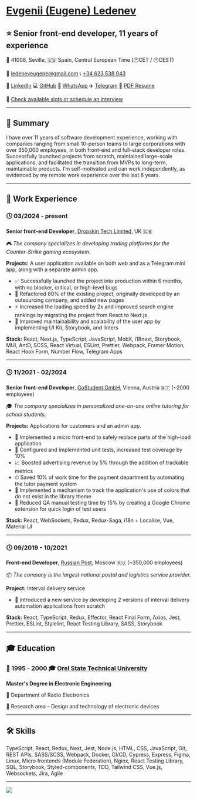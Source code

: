 # [Evgenii (Eugene) Ledenev](http://linkedin.com/in/eug-led)
## ⭐️ Senior front-end developer, 11 years of experience
📍 41008, Seville, 🇪🇸 Spain, Central European Time (🕐CET / 🕑CEST)

📧 [ledeneveugene@gmail.com](mailto:ledeneveugene@gmail.com) 📞 [+34 623 538 043](tel:+34623538043)

🔗 [LinkedIn](http://linkedin.com/in/eug-led) 💻 [GitHub](https://github.com/ledeneveugene) 💬 [WhatsApp](https://wa.me/34623538043) ✈️ [Telegram](https://t.me/eugene057) 📄 [PDF Resume](https://drive.google.com/file/d/1rjetK3j-2b8wiz0NoBwt7A0TfrZf4PHV/view?usp=sharing)

📅 [Check available slots or schedule an interview](https://calendly.com/eugeneledenev)

---

## 🧠 Summary
I have over 11 years of software development experience, working with companies ranging from small 10-person teams to large corporations with over 350,000 employees, in both front-end and full-stack developer roles. Successfully launched projects from scratch, maintained large-scale applications, and facilitated the transition from MVPs to long-term, maintainable products. I’m self-motivated and can work independently, as evidenced by my remote work experience over the last 8 years.

---

## 💼 Work Experience

### 🕓 03/2024 - present
**Senior front-end Developer**, [Dropskin Tech Limited](https://droparena.cc), UK 🇬🇧

🎮 *The company specializes in developing trading platforms for the Counter-Strike gaming ecosystem.*

**Projects:** A user application available on both web and as a Telegram mini app, along with a separate admin app.
* ✅ Successfully launched the project into production within 6 months, with no blocker, critical, or high-level bugs
* 🧹 Refactored 80% of the existing project, originally developed by an outsourcing company, and added new pages
* ⚡️ Increased the loading speed by 2x and improved search engine rankings by migrating the project from React to Next.js
* 🧱 Improved maintainability and scalability of the user app by implementing UI Kit, Storybook, and linters

**Stack:** React, Next.js, TypeScript, JavaScript, MobX, i18next, Storybook, MUI, AntD, SCSS, React Virtual, ESLint, Prettier, Webpack, Framer Motion, React Hook Form, Number Flow, Telegram Apps

---

### 🕓 11/2021 - 02/2024
**Senior front-end Developer**, [GoStudent GmbH](https://gostudent.com), Vienna, Austria 🇦🇹 (~2000 employees)

🎓 *The company specializes in personalized one-on-one online tutoring for school students.*

**Projects:** Applications for customers and an admin app.
* 🔧 Implemented a micro front-end to safely replace parts of the high-load application
* 🧪 Configured and implemented unit tests, increased test coverage by 10%
* 📈 Boosted advertising revenue by 5% through the addition of trackable metrics
* ⏱ Saved 10% of work time for the payment department by automating the tutor payment system
* 🎨 Implemented a mechanism to track the application's use of colors that do not exist in the library theme
* 🧪 Reduced QA manual testing time by 15% by creating a Google Chrome extension for quick login of test users

**Stack:** React, WebSockets, Redux, Redux-Saga, i18n + Localise, Vue, Material UI

---

### 🕓 09/2019 - 10/2021
**Front-end Developer**, [Russian Post](https://int.oreluniver.ru/), Moscow 🇷🇺 (~350,000 employees)

📦 *The company is the largest national postal and logistics service provider.*

**Project:** Interval delivery service
* 🚀 Introduced a new service by developing 2 versions of interval delivery automation applications from scratch

**Stack:** React, TypeScript, Redux, Effector, React Final Form, Axios, Jest, Prettier, ESLint, Stylelint, React Testing Library, SASS, Storybook

---

## 🎓 Education

### 📅 1995 - 2000 🎓 [Orel State Technical University](https://int.oreluniver.ru/)

**Master's Degree in Electronic Engineering**

📡 Department of Radio Electronics

🔬 Research area – Design and technology of electronic devices

---

## 🛠 Skills
TypeScript, React, Redux, Next, Jest, Node.js, HTML, CSS, JavaScript, Git, REST APIs, SASS/SCSS, Webpack, Docker, CI/CD, Cypress, Express, Figma, Linux, Micro frontends (Module Federation), Nginx, React Testing Library, SQL, Storybook, Styled-components, TDD, Tailwind CSS, Vue.js, Websockets, Jira, Agile

---
![](https://hit.yhype.me/github/profile?account_id=51231845)
